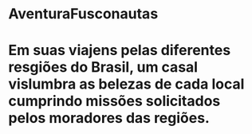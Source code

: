 # AventuraFusconautas
# Em suas viajens pelas diferentes resgiões do Brasil, um casal vislumbra as belezas de cada local cumprindo missões solicitados pelos moradores das regiões.

